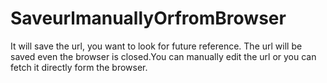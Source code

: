 # SaveurlmanuallyOrfromBrowser
It will save the url, you want to look for future reference. The url will be saved even the browser is closed.You can manually edit the url or you can fetch it directly form the browser.
